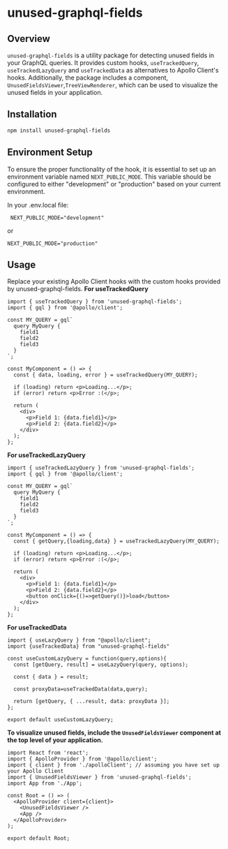 # unused-graphql-fields

## Overview

`unused-graphql-fields` is a utility package for detecting unused fields in your GraphQL queries. It provides custom hooks, `useTrackedQuery`, `useTrackedLazyQuery` and `useTrackedData` as alternatives to Apollo Client's hooks. Additionally, the package includes a component, `UnusedFieldsViewer`,`TreeViewRenderer`, which can be used to visualize the unused fields in your application.

## Installation

```sh
npm install unused-graphql-fields
```
## Environment Setup
To ensure the proper functionality of the hook, it is essential to set up an environment variable named `NEXT_PUBLIC_MODE`. This variable should be configured to either "development" or "production" based on your current environment.

In your .env.local file:
```
 NEXT_PUBLIC_MODE="development"
```
or
```
NEXT_PUBLIC_MODE="production"
```

## Usage
Replace your existing Apollo Client hooks with the custom hooks provided by unused-graphql-fields.
**For useTrackedQuery**
```
import { useTrackedQuery } from 'unused-graphql-fields';
import { gql } from '@apollo/client';

const MY_QUERY = gql`
  query MyQuery {
    field1
    field2
    field3
  }
`;

const MyComponent = () => {
  const { data, loading, error } = useTrackedQuery(MY_QUERY);

  if (loading) return <p>Loading...</p>;
  if (error) return <p>Error :(</p>;

  return (
    <div>
      <p>Field 1: {data.field1}</p>
      <p>Field 2: {data.field2}</p>
    </div>
  );
};
```
**For useTrackedLazyQuery**
```
import { useTrackedLazyQuery } from 'unused-graphql-fields';
import { gql } from '@apollo/client';

const MY_QUERY = gql`
  query MyQuery {
    field1
    field2
    field3
  }
`;

const MyComponent = () => {
  const { getQuery,{loading,data} } = useTrackedLazyQuery(MY_QUERY);

  if (loading) return <p>Loading...</p>;
  if (error) return <p>Error :(</p>;

  return (
    <div>
      <p>Field 1: {data.field1}</p>
      <p>Field 2: {data.field2}</p>
      <button onClick={()=>getQuery()}>load</button>
    </div>
  );
};
```
**For useTrackedData** 
```
import { useLazyQuery } from "@apollo/client";
import {useTrackedData} from "unused-graphql-fields"

const useCustomLazyQuery = function(query,options){
  const [getQuery, result] = useLazyQuery(query, options);

  const { data } = result;

  const proxyData=useTrackedData(data,query);

  return [getQuery, { ...result, data: proxyData }];
};

export default useCustomLazyQuery;

```

**To visualize unused fields, include the `UnusedFieldsViewer` component at the top level of your application.**
```
import React from 'react';
import { ApolloProvider } from '@apollo/client';
import { client } from './apolloClient'; // assuming you have set up your Apollo Client
import { UnusedFieldsViewer } from 'unused-graphql-fields';
import App from './App';

const Root = () => (
  <ApolloProvider client={client}>
    <UnusedFieldsViewer />
    <App />
  </ApolloProvider>
);

export default Root;
```